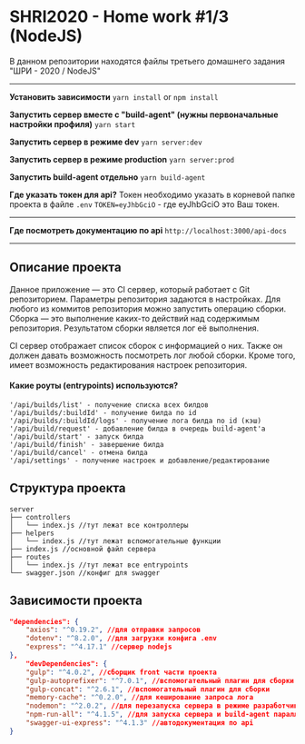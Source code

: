 # SHRI2020 - Home work #1/3 (NodeJS)
В данном репозитории находятся файлы третьего домашнего задания "ШРИ - 2020 / NodeJS"

___
**Установить зависимости**
`yarn install` or `npm install`

**Запустить сервер вместе с "build-agent" (нужны первоначальные настройки профиля)**
`yarn start`

**Запустить сервер в режиме dev**
`yarn server:dev`

**Запустить сервер в режиме production**
`yarn server:prod`

**Запустить build-agent отдельно**
`yarn build-agent`

**Где указать токен для api?**
Токен необходимо указать в корневой папке проекта в файле `.env`
`TOKEN=eyJhbGciO` - где eyJhbGciO это Ваш токен.
___

**Где посмотреть документацию по api**
`http://localhost:3000/api-docs`
___

## Описание проекта
Данное приложение — это CI сервер, который работает с Git репозиторием. Параметры репозитория задаются в настройках.
Для любого из коммитов репозитория можно запустить операцию сборки. Сборка — это выполнение каких-то действий над содержимым репозитория. Результатом сборки является лог её выполнения.

CI сервер отображает список сборок с информацией о них. Также он должен давать возможность посмотреть лог любой сборки. Кроме того, имеет возможность редактирования настроек репозитория.

#### Какие роуты (entrypoints) используются?
```
'/api/builds/list' - получение списка всех билдов
'/api/builds/:buildId' - получение билда по id
'/api/builds/:buildId/logs' - получение лога билда по id (кэш)
'/api/build/request' - добавление билда в очередь build-agent'а
'/api/build/start' - запуск билда
'/api/build/finish' - завершение билда
'/api/build/cancel' - отмена билда
'/api/settings' - получение настроек и добавление/редактирование
```
## Структура проекта
```
server
├── controllers
│   └── index.js //тут лежат все контроллеры
├── helpers
│   └── index.js //тут лежат вспомогательные функции
├── index.js //основной файл сервера
├── routes
│   └── index.js //тут лежат все entrypoints
└── swagger.json //конфиг для swagger
```

## Зависимости проекта

```json
"dependencies": {
    "axios": "^0.19.2", //для отправки запросов
    "dotenv": "^8.2.0", //для загрузки конфига .env
    "express": "^4.17.1" //сервер nodejs
},
    "devDependencies": {
    "gulp": "^4.0.2", //сборщик front части проекта
    "gulp-autoprefixer": "^7.0.1", //вспомогательный плагин для сборки
    "gulp-concat": "^2.6.1", //вспомогательный плагин для сборки
    "memory-cache": "^0.2.0", //для кеширование запроса лога
    "nodemon": "^2.0.2", //для перезапуска сервера в режиме разработчика
    "npm-run-all": "^4.1.5", //для запуска сервера и build-agent параллейно
    "swagger-ui-express": "^4.1.3" //автодокументация по api
}
```

